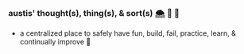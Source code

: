 

### austis' thought(s), thing(s), & sort(s) 🌨️ 🌙 🧸 

- a centralized place to safely have fun, build, fail, practice, learn, & continually improve 🐾
